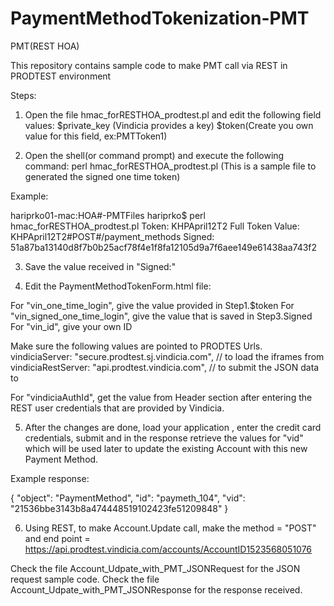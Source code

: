 # PaymentMethodTokenization-PMT
PMT(REST HOA)

This repository contains sample code to make PMT call via REST in PRODTEST environment

Steps:
1. Open the file hmac_forRESTHOA_prodtest.pl and edit the following field values:
  $private_key (Vindicia provides a key)
  $token(Create you own value for this field, ex:PMTToken1)
  
2. Open the shell(or command prompt) and execute the following command:
  perl hmac_forRESTHOA_prodtest.pl (This is a sample file to generated the signed one time token)
  
  Example:
  
  hariprko01-mac:HOA#-PMTFiles hariprko$ perl hmac_forRESTHOA_prodtest.pl 
  Token: KHPApril12T2
  Full Token Value: KHPApril12T2#POST#/payment_methods
  Signed: 51a87ba13140d8f7b0b25acf78f4e1f8fa12105d9a7f6aee149e61438aa743f2


3. Save the value received in "Signed:"

4. Edit the PaymentMethodTokenForm.html file:
  
  For "vin_one_time_login", give the value provided in Step1.$token
  For "vin_signed_one_time_login", give the value that is saved in Step3.Signed
  For "vin_id", give your own ID 
  
  Make sure the following values are pointed to PRODTES Urls.
         vindiciaServer: "secure.prodtest.sj.vindicia.com", // to load the iframes from
         vindiciaRestServer: "api.prodtest.vindicia.com", // to submit the JSON data to
  
  For "vindiciaAuthId", get the value from Header section after entering the REST user credentials that are provided by      Vindicia.
  
  5. After the changes are done, load your application , enter the credit card credentials, submit and in the response      retrieve the values for "vid" which will be used later to update the existing Account with this new Payment Method.
  
  Example response:
  
  {
   "object": "PaymentMethod",
   "id": "paymeth_104",
   "vid": "21536bbe3143b8a474448519102423fe51209848"
  }
  
  6. Using REST, to make Account.Update call, make the method = "POST" and end point = https://api.prodtest.vindicia.com/accounts/AccountID1523568051076
  
  Check the file Account_Udpate_with_PMT_JSONRequest for the JSON request sample code.
  Check the file Account_Udpate_with_PMT_JSONResponse for the response received.
  



  
  

